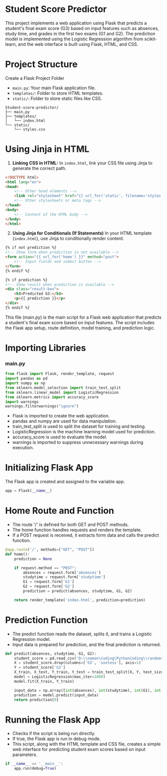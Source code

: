 # Student Score Predictor

This project implements a web application using Flask that predicts a student's final exam score (G3) based on input features such as absences, study time, and grades in the first two exams (G1 and G2). The prediction model is implemented using the Logistic Regression algorithm from scikit-learn, and the web interface is built using Flask, HTML, and CSS.

# Project Structure
Create a Flask Project Folder
- `main.py`: Your main Flask application file.
- `templates/`: Folder to store HTML templates.
- `static/`: Folder to store static files like CSS.
```red
Student-score-predictor/
├── main.py
├── templates/
│   └── index.html
└── static/
    └── styles.css
```
# Using Jinja in HTML
1. **Linking CSS in HTML:**
In `index.html`, link your CSS file using Jinja to generate the correct path.
```html
<!DOCTYPE html>
<html lang="en">
<head>
    <!-- Other head elements -->
    <link rel="stylesheet" href="{{ url_for('static', filename='styles.css') }}">
    <!-- Other stylesheets or meta tags -->
</head>
<body>
    <!-- Content of the HTML body -->
</body>
</html>
```
2. **Using Jinja for Conditionals (If Statements)**
   In your HTML template (`index.html`), use Jinja to conditionally render content.
```html
{% if not prediction %}
<!-- Show form when prediction is not available -->
<form action="{{ url_for('home') }}" method="post">
    <!-- Input fields and submit button -->
</form>
{% endif %}

{% if prediction %}
<!-- Show result when prediction is available -->
<div class="result-box">
    <h3>Predicted G3:</h3>
    <p>{{ prediction }}</p>
</div>
{% endif %}
```
This file (main.py) is the main script for a Flask web application that predicts a student's final exam score based on input features. The script includes the Flask app setup, route definition, model training, and prediction logic.
# Importing Libraries
### main.py
```python
from flask import Flask, render_template, request
import pandas as pd
import numpy as np
from sklearn.model_selection import train_test_split
from sklearn.linear_model import LogisticRegression
from sklearn.metrics import accuracy_score
import warnings 
warnings.filterwarnings("ignore")
```
- Flask is imported to create the web application.
- pandas and numpy are used for data manipulation.
- train_test_split is used to split the dataset for training and testing.
- LogisticRegression is the machine learning model used for prediction.
- accuracy_score is used to evaluate the model.
- warnings is imported to suppress unnecessary warnings during execution.

# Initializing Flask App
The Flask app is created and assigned to the variable app.
```python
app = Flask(__name__)
```
# Home Route and Function
- The route '/' is defined for both GET and POST methods.
- The home function handles requests and renders the template.
- If a POST request is received, it extracts form data and calls the predict function.
```python
@app.route('/', methods=["GET", "POST"])
def home():
    prediction = None

    if request.method == "POST":
        absences = request.form['absences'] 
        studytime = request.form['studytime']
        G1 = request.form['G1']
        G2 = request.form['G2']
        prediction = predict(absences, studytime, G1, G2)

    return render_template('index.html', prediction=prediction)

```
# Prediction Function
- The predict function reads the dataset, splits it, and trains a Logistic Regression model.
- Input data is prepared for prediction, and the final prediction is returned.
```python
def predict(absences, studytime, G1, G2):
    student_score = pd.read_csv('D:\\naman\Coding\PythonCoding\\randomshi\FlaskApp\student_score.csv')
    X = student_score.drop(columns=['G3', 'useless'], axis=1)
    Y = student_score['G3']
    X_train, X_test, Y_train, Y_test = train_test_split(X, Y, test_size=0.2, random_state=2)
    model = LogisticRegression(max_iter=1000)
    model.fit(X_train, Y_train)

    input_data = np.array([int(absences), int(studytime), int(G1), int(G2)]).reshape(1, -1)
    prediction = model.predict(input_data)
    return prediction[0]

```
# Running the Flask App
- Checks if the script is being run directly.
- If true, the Flask app is run in debug mode.
- This script, along with the HTML template and CSS file, creates a simple web interface for predicting student exam scores based on input parameters.
```python
if __name__ == '__main__':  
    app.run(debug=True)
```
